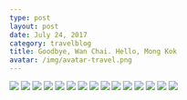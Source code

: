 ```yaml
---
type: post
layout: post
date: July 24, 2017
category: travelblog
title: Goodbye, Wan Chai. Hello, Mong Kok
avatar: /img/avatar-travel.png
---
```


<img class='post-img' src='{{ "/img/travel/SE_Asia/Day7/IMG_20170724_090902.webp" }}'/>
<img class='post-img' src='{{ "/img/travel/SE_Asia/Day7/IMG_20170724_101657~2.webp" }}'/>
<img class='post-img' src='{{ "/img/travel/SE_Asia/Day7/IMG_20170724_101914.webp" }}'/>
<img class='post-img' src='{{ "/img/travel/SE_Asia/Day7/IMG_20170724_102002.webp" }}'/>
<img class='post-img' src='{{ "/img/travel/SE_Asia/Day7/IMG_20170724_102024.webp" }}'/>
<img class='post-img' src='{{ "/img/travel/SE_Asia/Day7/IMG_20170724_105634.webp" }}'/>
<img class='post-img' src='{{ "/img/travel/SE_Asia/Day7/IMG_20170724_111534.webp" }}'/>
<img class='post-img' src='{{ "/img/travel/SE_Asia/Day7/IMG_20170724_153625.webp" }}'/>
<img class='post-img' src='{{ "/img/travel/SE_Asia/Day7/IMG_20170724_201413~2.webp" }}'/>
<img class='post-img' src='{{ "/img/travel/SE_Asia/Day7/IMG_20170724_201958.webp" }}'/>
<img class='post-img' src='{{ "/img/travel/SE_Asia/Day7/IMG_20170724_202448.webp" }}'/>
<img class='post-img' src='{{ "/img/travel/SE_Asia/Day7/IMG_20170724_203005~2.webp" }}'/>
<img class='post-img' src='{{ "/img/travel/SE_Asia/Day7/IMG_20170724_205418~2.webp" }}'/>
<img class='post-img' src='{{ "/img/travel/SE_Asia/Day7/IMG_20170724_214019~2.webp" }}'/>
<img class='post-img' src='{{ "/img/travel/SE_Asia/Day7/IMG_20170724_214822~2.webp" }}'/>
